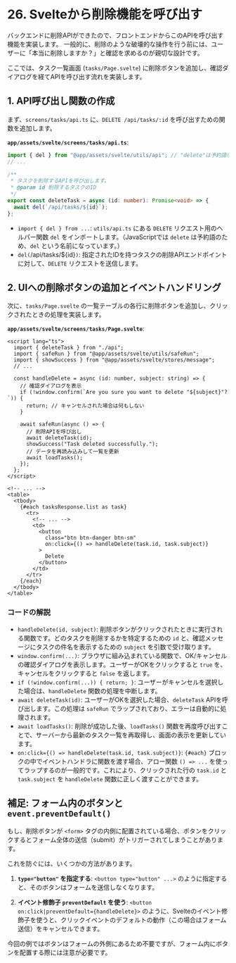 # 26. Svelteから削除機能を呼び出す

バックエンドに削除APIができたので、フロントエンドからこのAPIを呼び出す機能を実装します。
一般的に、削除のような破壊的な操作を行う前には、ユーザーに「本当に削除しますか？」と確認を求めるのが親切な設計です。

ここでは、タスク一覧画面 (`tasks/Page.svelte`) に削除ボタンを追加し、確認ダイアログを経てAPIを呼び出す流れを実装します。

## 1. API呼び出し関数の作成

まず、`screens/tasks/api.ts` に、`DELETE /api/tasks/:id` を呼び出すための関数を追加します。

**`app/assets/svelte/screens/tasks/api.ts`**:
```typescript
import { del } from "@app/assets/svelte/utils/api"; // "delete"は予約語なので"del"を使う
// ...

/**
 * タスクを削除するAPIを呼び出します。
 * @param id 削除するタスクのID
 */
export const deleteTask = async (id: number): Promise<void> => {
  await del(`/api/tasks/${id}`);
};
```
- `import { del } from ...`: `utils/api.ts` にある `DELETE` リクエスト用のヘルパー関数 `del` をインポートします。（JavaScriptでは `delete` は予約語のため、`del` という名前になっています。）
- `del(`/api/tasks/${id}`)`: 指定されたIDを持つタスクの削除APIエンドポイントに対して、`DELETE` リクエストを送信します。

## 2. UIへの削除ボタンの追加とイベントハンドリング

次に、`tasks/Page.svelte` の一覧テーブルの各行に削除ボタンを追加し、クリックされたときの処理を実装します。

**`app/assets/svelte/screens/tasks/Page.svelte`**:
```svelte
<script lang="ts">
  import { deleteTask } from "./api";
  import { safeRun } from "@app/assets/svelte/utils/safeRun";
  import { showSuccess } from "@app/assets/svelte/stores/message";
  // ...

  const handleDelete = async (id: number, subject: string) => {
    // 確認ダイアログを表示
    if (!window.confirm(`Are you sure you want to delete "${subject}"?`)) {
      return; // キャンセルされた場合は何もしない
    }

    await safeRun(async () => {
      // 削除APIを呼び出し
      await deleteTask(id);
      showSuccess("Task deleted successfully.");
      // データを再読み込みして一覧を更新
      await loadTasks();
    });
  };
</script>

<!-- ... -->
<table>
  <tbody>
    {#each tasksResponse.list as task}
      <tr>
        <!-- ... -->
        <td>
          <button
            class="btn btn-danger btn-sm"
            on:click={() => handleDelete(task.id, task.subject)}
          >
            Delete
          </button>
        </td>
      </tr>
    {/each}
  </tbody>
</table>
```

### コードの解説
- `handleDelete(id, subject)`:
  削除ボタンがクリックされたときに実行される関数です。どのタスクを削除するかを特定するための `id` と、確認メッセージにタスクの件名を表示するための `subject` を引数で受け取ります。
- `window.confirm(...)`:
  ブラウザに組み込まれている関数で、OK/キャンセルの確認ダイアログを表示します。ユーザーがOKをクリックすると `true` を、キャンセルをクリックすると `false` を返します。
- `if (!window.confirm(...)) { return; }`:
  ユーザーがキャンセルを選択した場合は、`handleDelete` 関数の処理を中断します。
- `await deleteTask(id)`:
  ユーザーがOKを選択した場合、`deleteTask` APIを呼び出します。この処理は `safeRun` でラップされており、エラーは自動的に処理されます。
- `await loadTasks()`:
  削除が成功した後、`loadTasks()` 関数を再度呼び出すことで、サーバーから最新のタスク一覧を再取得し、画面の表示を更新しています。
- `on:click={() => handleDelete(task.id, task.subject)}`:
  `{#each}` ブロックの中でイベントハンドラに関数を渡す場合、アロー関数 `() => ...` を使ってラップするのが一般的です。これにより、クリックされた行の `task.id` と `task.subject` を `handleDelete` 関数に正しく渡すことができます。

## 補足: フォーム内のボタンと `event.preventDefault()`

もし、削除ボタンが `<form>` タグの内側に配置されている場合、ボタンをクリックするとフォーム全体の送信（submit）がトリガーされてしまうことがあります。

これを防ぐには、いくつかの方法があります。

1.  **`type="button"` を指定する**:
    `<button type="button" ...>` のように指定すると、そのボタンはフォームを送信しなくなります。

2.  **イベント修飾子 `preventDefault` を使う**:
    `<button on:click|preventDefault={handleDelete}>` のように、Svelteのイベント修飾子を使うと、クリックイベントのデフォルトの動作（この場合はフォーム送信）をキャンセルできます。

今回の例ではボタンはフォームの外側にあるため不要ですが、フォーム内にボタンを配置する際には注意が必要です。
